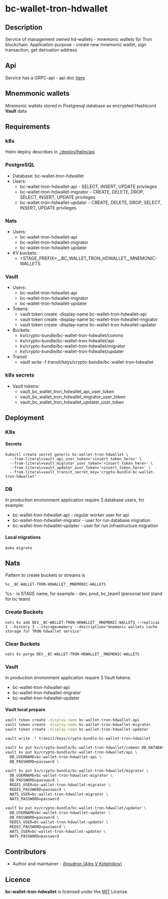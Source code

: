 # bc-wallet-tron-hdwallet

## Description

Service of management owned hd-wallets - mnemonic wallets for Tron blockchain. 
Application purpose - create new mnemonic wallet, sign transaction, get derivation address

## Api

Service has a GRPC-api - api doc [here](./docs/hdwallet_api/hdwallet_proto.md)

## Mnemmonic wallets

Mnemonic wallets stored in Postgresql database as encrypted Hashicord **Vault** data

## Requirements

### k8s
Helm deploy describes in [./deploy/helm/api](./deploy/helm/hdwallet)

### PostgreSQL
* Database: bc-wallet-tron-hdwallet
* Users:
  * bc-wallet-tron-hdwallet-api - SELECT, INSERT, UPDATE privileges
  * bc-wallet-tron-hdwallet-migrator - CREATE, DELETE, DROP, SELECT, INSERT, UPDATE privileges
  * bc-wallet-tron-hdwallet-updater - CREATE, DELETE, DROP, SELECT, INSERT, UPDATE privileges

### Nats
* Users:
  * bc-wallet-tron-hdwallet-api
  * bc-wallet-tron-hdwallet-migrator
  * bc-wallet-tron-hdwallet-updater
* KV buckets:
  * <STAGE_PREFIX>__BC_WALLET_TRON_HDWALLET__MNEMONIC-WALLETS

### Vault
* Users:
  * bc-wallet-tron-hdwallet-api
  * bc-wallet-tron-hdwallet-migrator
  * bc-wallet-tron-hdwallet-updater
* Tokens:
  * vault token create -display-name bc-wallet-tron-hdwallet-api
  * vault token create -display-name bc-wallet-tron-hdwallet-migrator
  * vault token create -display-name bc-wallet-tron-hdwallet-updater
* Buckets:
    * kv/crypto-bundle/bc-wallet-tron-hdwallet/commo
    * kv/crypto-bundle/bc-wallet-tron-hdwallet/api
    * kv/crypto-bundle/bc-wallet-tron-hdwallet/migrator
    * kv/crypto-bundle/bc-wallet-tron-hdwallet/updater
* Transit
  * vault write -f transit/keys/crypto-bundle/bc-wallet-tron-hdwallet

### k8s secrets
* Vault tokens:
    * vault_bc_wallet_tron_hdwallet_api_user_token
    * vault_bc_wallet_tron_hdwallet_migrator_user_token
    * vault_bc_wallet_tron_hdwallet_updater_user_token

## Deployment

### K8s

#### Secrets

```
kubectl create secret generic bc-wallet-tron-hdwallet \
  --from-literal=vault_api_user_token='<insert_token_here>' \
  --from-literal=vault_migrator_user_token='<insert_token_here>' \
  --from-literal=vault_updater_user_token='<insert_token_here>' \
  --from-literal=vault_transit_secret_key='crypto-bundle-bc-wallet-tron-hdwallet'
```

### DB

In production environment application require 3 database users, for example:
* bc-wallet-tron-hdwallet-api - regular worker user for api
* bc-wallet-tron-hdwallet-migrator - user for run database migration
* bc-wallet-tron-hdwallet-updater - user for run infrastructure migration

#### Local migrations

```
make migrate
```

## Nats

Pattern to create buckets or streams is
```
%s__BC-WALLET-TRON-HDWALLET__MNEMONIC-WALLETS 
```
%s - is STAGE name, for example - dev, prod, bc_team1 (personal test stand for bc team)

### Create Buckets

```
nats kv add DEV__BC-WALLET-TRON-HDWALLET__MNEMONIC-WALLETS --replicas 1 --history 3 --storage=memory --description="mnemonic wallets cache storage for TRON hdwallet service"
```
### Clear Buckets
```
nats kv purge DEV__BC-WALLET-TRON-HDWALLET__MNEMONIC-WALLETS
```

### Vault

In production environment application require 3 Vault tokens:
* bc-wallet-tron-hdwallet-api 
* bc-wallet-tron-hdwallet-migrator
* bc-wallet-tron-hdwallet-updater

#### Vault local prepare
```bash
vault token create -display-name bc-wallet-tron-hdwallet-api
vault token create -display-name bc-wallet-tron-hdwallet-migrator
vault token create -display-name bc-wallet-tron-hdwallet-updater

vault write -f transit/keys/crypto-bundle-bc-wallet-tron-hdwallet

vault kv put kv/crypto-bundle/bc-wallet-tron-hdwallet/common DB_DATABASE=bc-wallet-tron-hdwallet
vault kv put kv/crypto-bundle/bc-wallet-tron-hdwallet/api \
  DB_USERNAME=bc-wallet-tron-hdwallet-api \
  DB_PASSWORD=password \
  
vault kv put kv/crypto-bundle/bc-wallet-tron-hdwallet/migrator \
  DB_USERNAME=bc-wallet-tron-hdwallet-migrator \
  DB_PASSWORD=password \
  REDIS_USER=bc-wallet-tron-hdwallet-migrator \
  REDIS_PASSWORD=password \
  NATS_USER=bc-wallet-tron-hdwallet-migrator \
  NATS_PASSWORD=password
  
vault kv put kv/crypto-bundle/bc-wallet-tron-hdwallet/updater \
  DB_USERNAME=bc-wallet-tron-hdwallet-updater \
  DB_PASSWORD=password \
  REDIS_USER=bc-wallet-tron-hdwallet-updater \
  REDIS_PASSWORD=password \
  NATS_USER=bc-wallet-tron-hdwallet-updater \
  NATS_PASSWORD=password
```

## Contributors

* Author and maintainer - [@gudron (Alex V Kotelnikov)](https://github.com/gudron)

## Licence

**bc-wallet-tron-hdwallet** is licensed under the [MIT](./LICENSE) License.